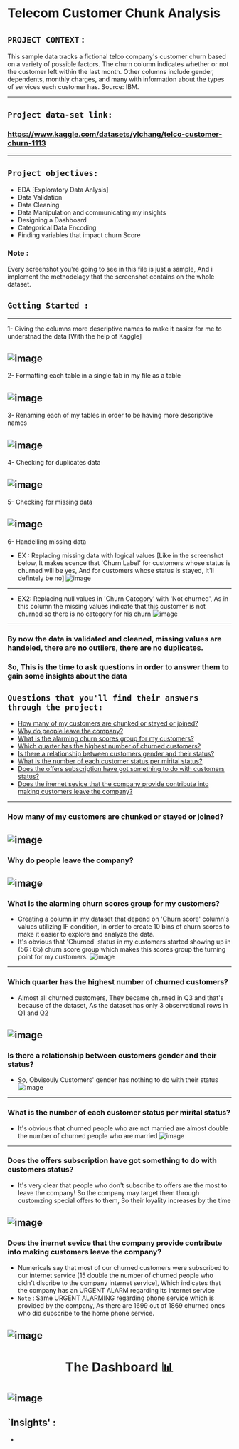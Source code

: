 # Telecom Customer Chunk Analysis

## `PROJECT CONTEXT` :

This sample data tracks a fictional telco company's customer churn based on a variety of possible factors. The churn column indicates whether or not the customer left within the last month. Other columns include gender, dependents, monthly charges, and many with information about the types of services each customer has. Source: IBM.

-------------------------------------------------
## `Project data-set link:` 
### https://www.kaggle.com/datasets/ylchang/telco-customer-churn-1113
-------------------------------------------------
## `Project objectives:`
- EDA [Exploratory Data Anlysis]
- Data Validation
- Data Cleaning
- Data Manipulation and communicating my insights
- Designing a Dashboard
- Categorical Data Encoding
- Finding variables that impact churn Score

### Note :
Every screenshot you're going to see in this file is just a sample, And i implement the methodelagy that the screenshot contains on the whole dataset.


## `Getting Started :`
--------------------
1- Giving the columns more descriptive names to make it easier for me to understnad the data [With the help of Kaggle]

![image](https://user-images.githubusercontent.com/121814714/223100643-41d19618-9f2d-43e2-b836-16c8ea1bf9c4.png)
-------------------------------------------------
2- Formatting each table in a single tab in my file as a table 

![image](https://user-images.githubusercontent.com/121814714/223104260-9d314c1a-5e06-486e-8eaf-9cb689989848.png)
-------------------------------------------------
3- Renaming each of my tables in order to be having more descriptive names

![image](https://user-images.githubusercontent.com/121814714/223104641-b0a41c90-08f2-4a24-b668-23bf4deb08e9.png)
-------------------------------------------------
4- Checking for duplicates data 

![image](https://user-images.githubusercontent.com/121814714/223226127-291baf7a-6271-4b66-873f-ff469a3ed5ef.png)
-------------------------------------------------
5- Checking for missing data 

![image](https://user-images.githubusercontent.com/121814714/223420991-1dab007c-347d-4f92-ae8a-93d458d8a686.png)
-------------------------------------------------
6- Handelling missing data

- EX : Replacing missing data with logical values [Like in the screenshot below, It makes scence that 'Churn Label' for customers whose status is churned will be yes, And for customers whose status is stayed, It'll defintely be no]
![image](https://user-images.githubusercontent.com/121814714/223423817-ad947f28-b4f5-491d-bff0-079b67e86dfa.png)
-------------------------------------------------
- EX2: Replacing null values in 'Churn Category' with 'Not churned', As in this column the missing values indicate that this customer is not churned so there is no category for his churn
![image](https://user-images.githubusercontent.com/121814714/223426248-a5d4c746-b4f2-44d6-a805-09a29bc17b7e.png)
------------------------------------------------------------------------------------------------------------
### By now the data is validated and cleaned, missing values are handeled, there are no outliers, there are no duplicates.

### So, This is the time to ask questions in order to answer them to gain some insights about the data
## `Questions that you'll find their answers through the project:`
- [How many of my customers are chunked or stayed or joined?](#how-many-of-my-customers-are-chunked-or-stayed-or-joined)
- [Why do people leave the company?](#why-do-people-leave-the-company)
- [What is the alarming churn scores group for my customers?](#what-is-the-alarming-churn-scores-group-for-my-customers)
- [Which quarter has the highest number of churned customers?](#which-quarter-has-the-highest-number-of-churned-customers)
- [Is there a relationship between customers gender and their status?](#is-there-a-relationship-between-customers-gender-and-their-status)
- [What is the number of each customer status per mirital status?](#what-is-the-number-of-each-customer-status-per-mirital-status)
- [Does the offers subscription have got something to do with customers status?](#does-the-offers-subscription-have-got-something-to-do-with-customers-status)
- [Does the inernet sevice that the company provide contribute into making customers leave the company?](#does-the-inernet-sevice-that-the-company-provide-contribute-into-making-customers-leave-the-company)
------------------------------------------------------------------------
### How many of my customers are chunked or stayed or joined?
![image](https://user-images.githubusercontent.com/121814714/223470705-39e96476-dc95-436e-9682-f3a3e030ff6f.png)
------------------------------------------------------------------------
### Why do people leave the company?
![image](https://user-images.githubusercontent.com/121814714/223470791-ab063fbd-5626-496d-9a17-059b8a7c04c6.png)
------------------------------------------------------------------------
### What is the alarming churn scores group for my customers?
- Creating a column in my dataset that depend on 'Churn score' column's values utilizing IF condition, In order to create 10 bins of churn scores to make it easier to explore and analyze the data.
- It's obvious that 'Churned' status in my customers started showing up in (56 : 65) churn score group which makes this scores group the turning point for my customers.
![image](https://user-images.githubusercontent.com/121814714/223489191-6fc5b4fd-4cb8-4a72-8026-82a9f5c9b0f4.png)
------------------------------------------------------------------------
### Which quarter has the highest number of churned customers?
- Almost all churned customers, They became churned in Q3 and that's because of the dataset, As the dataset has only 3 observational rows in Q1 and Q2

![image](https://user-images.githubusercontent.com/121814714/223496683-0a125b26-05ba-4de6-8f69-f91983b2c4d7.png)
------------------------------------------------------------------------
### Is there a relationship between customers gender and their status?
- So, Obvisouly Customers' gender has nothing to do with their status
![image](https://user-images.githubusercontent.com/121814714/223502303-519c8c7a-a35b-425c-a2fe-2edb8fe93645.png)
------------------------------------------------------------------------
### What is the number of each customer status per mirital status?
- It's obvious that churned people who are not married are almost double the number of churned people who are married
![image](https://user-images.githubusercontent.com/121814714/223516944-8d943e44-34d9-42d6-911a-b7d7d066f90b.png)
------------------------------------------------------------------------
### Does the offers subscription have got something to do with customers status?
- It's very clear that people who don't subscribe to offers are the most to leave the company! So the company may target them through customzing special offers to them, So their loyality increases by the time

![image](https://user-images.githubusercontent.com/121814714/223525078-9dd38133-d79b-4165-ad17-61ee8900d527.png)
-----------------------------------------------------------------------------
###  Does the inernet sevice that the company provide contribute into making customers leave the company?
- Numericals say that most of our churned customers were subscribed to our internet service [15 double the number of churned people who didn't discribe to the company internet service], Which indicates that the company has an URGENT ALARM regarding its internet service
- `Note` : Same URGENT ALARMING regarding phone service which is provided by the company, As there are 1699 out of 1869 churned ones who did subscribe to the home phone service.

![image](https://user-images.githubusercontent.com/121814714/223530771-d3368d8e-a6f6-40d0-9ee6-2895cb76f75e.png)
-----------------------------------------------------------------------------
<h1 align="center"> The Dashboard 📊 </h1>

![image](https://user-images.githubusercontent.com/121814714/223555559-8c52ea77-b5dc-400f-92f6-e977d9580e3f.png)
-----------------------------------------------------------------------------
## `Insights' :
- 





